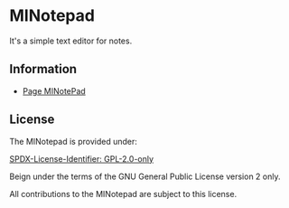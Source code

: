 # MINotepad

It's a simple text editor for notes.

## Information

- [Page MINotePad](https://www.mestredainfo.com.br/p/softwares.html)

## License

The MINotepad is provided under:

[SPDX-License-Identifier: GPL-2.0-only](https://spdx.org/licenses/GPL-2.0-only.html)

Beign under the terms of the GNU General Public License version 2 only.

All contributions to the MINotepad are subject to this license.
